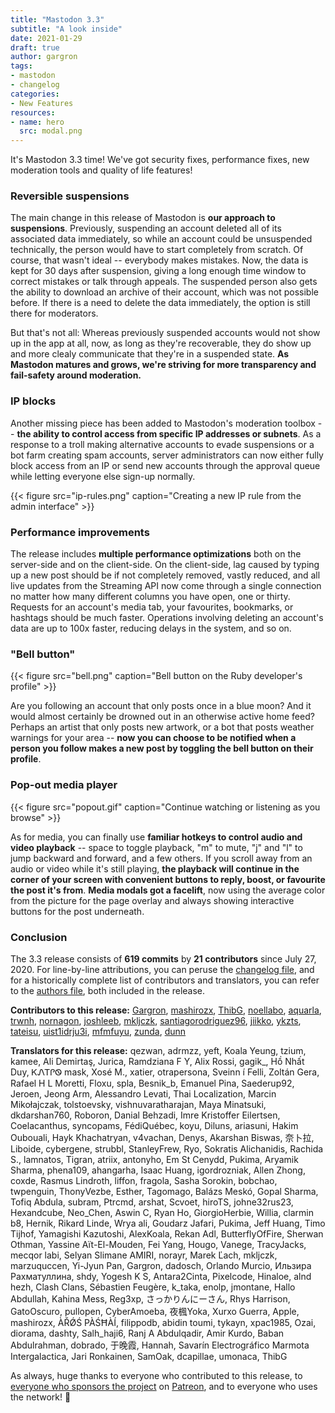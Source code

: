 ```yaml
---
title: "Mastodon 3.3"
subtitle: "A look inside"
date: 2021-01-29
draft: true
author: gargron
tags:
- mastodon
- changelog
categories:
- New Features
resources:
- name: hero
  src: modal.png
---
```


It's Mastodon 3.3 time! We've got security fixes, performance fixes, new moderation tools and quality of life features!<!--more-->

### Reversible suspensions

The main change in this release of Mastodon is **our approach to suspensions**. Previously, suspending an account deleted all of its associated data immediately, so while an account could be unsuspended technically, the person would have to start completely from scratch. Of course, that wasn't ideal -- everybody makes mistakes. Now, the data is kept for 30 days after suspension, giving a long enough time window to correct mistakes or talk through appeals. The suspended person also gets the ability to download an archive of their account, which was not possible before. If there is a need to delete the data immediately, the option is still there for moderators.

But that's not all: Whereas previously suspended accounts would not show up in the app at all, now, as long as they're recoverable, they do show up and more clealy communicate that they're in a suspended state. **As Mastodon matures and grows, we're striving for more transparency and fail-safety around moderation.**

### IP blocks

Another missing piece has been added to Mastodon's moderation toolbox -- **the ability to control access from specific IP addresses or subnets**. As a response to a troll making alternative accounts to evade suspensions or a bot farm creating spam accounts, server administrators can now either fully block access from an IP or send new accounts through the approval queue while letting everyone else sign-up normally.

{{< figure src="ip-rules.png" caption="Creating a new IP rule from the admin interface" >}}

### Performance improvements

The release includes **multiple performance optimizations** both on the server-side and on the client-side. On the client-side, lag caused by typing up a new post should be if not completely removed, vastly reduced, and all live updates from the Streaming API now come through a single connection no matter how many different columns you have open, one or thirty. Requests for an account's media tab, your favourites, bookmarks, or hashtags should be much faster. Operations involving deleting an account's data are up to 100x faster, reducing delays in the system, and so on.

### "Bell button"

{{< figure src="bell.png" caption="Bell button on the Ruby developer's profile" >}}

Are you following an account that only posts once in a blue moon? And it would almost certainly be drowned out in an otherwise active home feed? Perhaps an artist that only posts new artwork, or a bot that posts weather warnings for your area -- **now you can choose to be notified when a person you follow makes a new post by toggling the bell button on their profile**.

### Pop-out media player

{{< figure src="popout.gif" caption="Continue watching or listening as you browse" >}}

As for media, you can finally use **familiar hotkeys to control audio and video playback** -- space to toggle playback, "m" to mute, "j" and "l" to jump backward and forward, and a few others. If you scroll away from an audio or video while it's still playing, **the playback will continue in the corner of your screen with convenient buttons to reply, boost, or favourite the post it's from**. **Media modals got a facelift**, now using the average color from the picture for the page overlay and always showing interactive buttons for the post underneath.

### Conclusion

The 3.3 release consists of **619 commits** by **21 contributors** since July 27, 2020. For line-by-line attributions, you can peruse the [changelog file](https://github.com/tootsuite/mastodon/blob/v3.3.0/CHANGELOG.md), and for a historically complete list of contributors and translators, you can refer to the [authors file](https://github.com/tootsuite/mastodon/blob/v3.3.0/AUTHORS.md), both included in the release.

**Contributors to this release:** [Gargron](https://github.com/Gargron), [mashirozx](https://github.com/mashirozx), [ThibG](https://github.com/ThibG), [noellabo](https://github.com/noellabo), [aquarla](https://github.com/aquarla), [trwnh](https://github.com/trwnh), [nornagon](https://github.com/nornagon), [joshleeb](https://github.com/joshleeb), [mkljczk](https://github.com/mkljczk), [santiagorodriguez96](https://github.com/santiagorodriguez96), [jiikko](https://github.com/jiikko), [ykzts](https://github.com/ykzts), [tateisu](https://github.com/tateisu), [uist1idrju3i](https://github.com/uist1idrju3i), [mfmfuyu](https://github.com/mfmfuyu), [zunda](https://github.com/zunda), [dunn](https://github.com/dunn)

**Translators for this release:** qezwan, adrmzz, yeft, Koala Yeung, tzium, kamee, Ali Demirtaş, Jurica, Ramdziana F Y, Alix Rossi, gagik_, Hồ Nhất Duy, ᏦᏁᎢᎵᏫ mask, Xosé M., xatier, otrapersona, Sveinn í Felli, Zoltán Gera, Rafael H L Moretti, Floxu, spla, Besnik_b, Emanuel Pina, Saederup92, Jeroen, Jeong Arm, Alessandro Levati, Thai Localization, Marcin Mikołajczak, tolstoevsky, vishnuvaratharajan, Maya Minatsuki, dkdarshan760, Roboron, Danial Behzadi, Imre Kristoffer Eilertsen, Coelacanthus, syncopams, FédiQuébec, koyu, Diluns, ariasuni, Hakim Oubouali, Hayk Khachatryan, v4vachan, Denys, Akarshan Biswas, 奈卜拉, Liboide, cybergene, strubbl, StanleyFrew, Ryo, Sokratis Alichanidis, Rachida S., lamnatos, Tigran, atriix, antonyho, Em St Cenydd, Pukima, Aryamik Sharma, phena109, ahangarha, Isaac Huang, igordrozniak, Allen Zhong, coxde, Rasmus Lindroth, liffon, fragola, Sasha Sorokin, bobchao, twpenguin, ThonyVezbe, Esther, Tagomago, Balázs Meskó, Gopal Sharma, Tofiq Abdula, subram, Ptrcmd, arshat, Scvoet, hiroTS, johne32rus23, Hexandcube, Neo_Chen, Aswin C, Ryan Ho, GiorgioHerbie, Willia, clarmin b8, Hernik, Rikard Linde, Wrya ali, Goudarz Jafari, Pukima, Jeff Huang, Timo Tijhof, Yamagishi Kazutoshi, AlexKoala, Rekan Adl, ButterflyOfFire, Sherwan Othman, Yassine Aït-El-Mouden, Fei Yang, Hougo, Vanege, TracyJacks, mecqor labi, Selyan Slimane AMIRI, norayr, Marek Ľach, mkljczk, marzuquccen, Yi-Jyun Pan, Gargron, dadosch, Orlando Murcio, Ильзира Рахматуллина, shdy, Yogesh K S, Antara2Cinta, Pixelcode, Hinaloe, alnd hezh, Clash Clans, Sébastien Feugère, k_taka, enolp, jmontane, Hallo Abdullah, Kahina Mess, Reg3xp, さっかりんにーさん, Rhys Harrison, GatoOscuro, pullopen, CyberAmoeba, 夜楓Yoka, Xurxo Guerra, Apple, mashirozx, ÀŘǾŚ PÀŚĦÀÍ, filippodb, abidin toumi, tykayn, xpac1985, Ozai, diorama, dashty, Salh_haji6, Ranj A Abdulqadir, Amir Kurdo, Baban Abdulrahman, dobrado, 于晚霞, Hannah, Savarín Electrográfico Marmota Intergalactica, Jari Ronkainen, SamOak, dcapillae, umonaca, ThibG

As always, huge thanks to everyone who contributed to this release, to [everyone who sponsors the project][sponsors] on [Patreon][patreon], and to everyone who uses the network! 🐘

[sponsors]: https://joinmastodon.org/sponsors
[patreon]: https://patreon.com/mastodon

